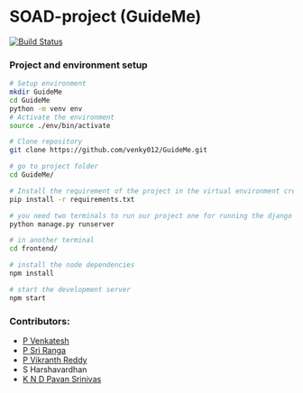 # SOAD-project	(GuideMe)

[![Build Status](https://travis-ci.com/venky012/GuideMe.svg?token=a5pFPnEPqqri9dMzjwCe&branch=master)](https://travis-ci.com/venky012/GuideMe)

### Project and environment setup
```bash
# Setup environment
mkdir GuideMe
cd GuideMe
python -m venv env
# Activate the environment
source ./env/bin/activate

# Clone repository
git clone https://github.com/venky012/GuideMe.git

# go to project folder
cd GuideMe/

# Install the requirement of the project in the virtual environment created 
pip install -r requirements.txt

# you need two terminals to run our project one for running the django server and other for running reactjs server
python manage.py runserver

# in another terminal
cd frontend/

# install the node dependencies
npm install

# start the development server
npm start
```



### Contributors:
- [P Venkatesh](https://github.com/venky012)
- [P Sri Ranga](https://github.com/Pabbisettysriranga)
- [P Vikranth Reddy](https://github.com/vikranthreddyp)
- S Harshavardhan
- [K N D Pavan Srinivas](https://github.com/nivaskambhampati1998)
